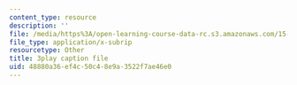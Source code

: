 ```yaml
---
content_type: resource
description: ''
file: /media/https%3A/open-learning-course-data-rc.s3.amazonaws.com/15-071-the-analytics-edge-spring-2017/48880a36ef4c50c48e9a3522f7ae46e0_JvtqThS69bw.vtt
file_type: application/x-subrip
resourcetype: Other
title: 3play caption file
uid: 48880a36-ef4c-50c4-8e9a-3522f7ae46e0
---
```

